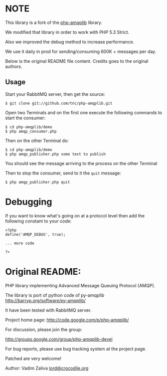 # NOTE #

This library is a fork of the [php-amqplib](http://code.google.com/p/php-amqplib/) library.

We modified that library in order to work with PHP 5.3 Strict.

Also we improved the debug method to increase performance.

We use it daily in prod for sending/consuming 600K + messages per day.

Below is the original README file content. Credits goes to the original authors.

## Usage ##

Start your RabbitMQ server, then get the source:

    $ git clone git://github.com/tnc/php-amqplib.git

Open two Terminals and on the first one execute the following commands to start the consumer:

    $ cd php-amqplib/demo
    $ php amqp_consumer.php

Then on the other Terminal do:

    $ cd php-amqplib/demo
    $ php amqp_publisher.php some text to publish

You should see the message arriving to the process on the other Terminal

Then to stop the consumer, send to it the `quit` message:

    $ php amqp_publisher.php quit

# Debugging #

If you want to know what's going on at a protocol level then add the following constant to your code:

    <?php
    define('AMQP_DEBUG', true);

    ... more code

    ?>


# Original README: #

PHP library implementing Advanced Message Queuing Protocol (AMQP).

The library is port of python code of py-amqplib
http://barryp.org/software/py-amqplib/

It have been tested with RabbitMQ server.

Project home page: http://code.google.com/p/php-amqplib/

For discussion, please join the group:

http://groups.google.com/group/php-amqplib-devel

For bug reports, please use bug tracking system at the project page.

Patched are very welcome!

Author: Vadim Zaliva <lord@crocodile.org>


